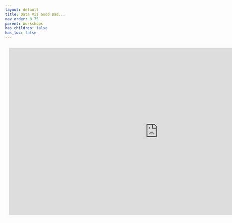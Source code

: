 ```yaml
---
layout: default
title: Data Viz Good Bad...  
nav_order: 0.75
parent: Workshops
has_children: false
has_toc: false
---
```


<iframe width="960" height="540" frameborder="0" marginheight="0" marginwidth="0" style="border:12px solid  #fcfcfc" src="https://meginwinnipeg.github.io/slides/dvgbu_2022.html"></iframe>  